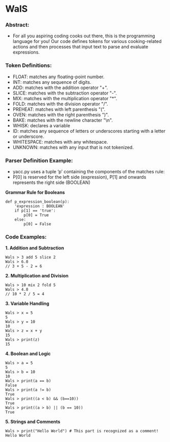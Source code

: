# WalS

### Abstract:
* For all you aspiring coding cooks out there, this is the programming language for you! Our code defines tokens for various cooking-related actions and then processes that input text to parse and evaluate expressions. 

### Token Definitions:
* FLOAT: matches any floating-point number.
* INT: matches any sequence of digits.
* ADD: matches with the addition operator "+".
* SLICE: matches with the subtraction operator "-".
* MIX: matches with the multiplication operator "*".
* FOLD: matches with the division operator "/".
* PREHEAT: matches with left parenthesis "(".
* OVEN: matches with the right parenthesis ")".
* BAKE: matches with the newline character "\n".
* WHISK: declares a variable
* ID: matches any sequence of letters or underscores starting with a letter or underscore.
* WHITESPACE: matches with any whitespace.
* UNKNOWN: matches with any input that is not tokenized.

### Parser Definition Example:
* yacc.py uses a tuple ‘p’ containing the components of the matches rule:
* P[0] is reserved for the left side (expression), P[1] and onwards represents the right side (BOOLEAN)
  
**Grammar Rule for Booleans**
```
def p_expression_boolean(p):
    'expression : BOOLEAN'
    if p[1] == 'true':
        p[0] = True
    else:
        p[0] = False
```

### Code Examples:
**1. Addition and Subtraction**
```
Wals > 3 add 5 slice 2
Wals > 6.0
// 3 + 5 - 2 = 6
```
**2. Multiplication and Division**
```
Wals > 10 mix 2 fold 5
Wals > 4.0
// 10 * 2 / 5 = 4
```
**3. Variable Handling**
```
Wals > x = 5
5
Wals > y = 10
10
Wals > z = x + y
15
Wals > print(z)
15
```
**4. Boolean and Logic**
```
Wals > a = 5
5
Wals > b = 10
10
Wals > print(a == b)
False
Wals > print(a != b)
True
Wals > print((a < b) && (b==10))
True
Wals > print((a > b) || (b == 10))
True
```
**5. Strings and Comments**
```
Wals > print("Hello World") # This part is recognized as a comment!
Hello World
```

